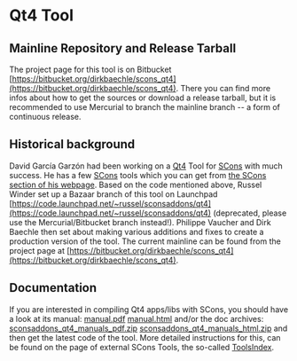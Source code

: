 # Qt4 Tool

## Mainline Repository and Release Tarball

The project page for this tool is on Bitbucket [https://bitbucket.org/dirkbaechle/scons_qt4](https://bitbucket.org/dirkbaechle/scons_qt4).  There you can find more infos about how to get the sources or download a release tarball, but it is recommended to use Mercurial to branch the mainline branch -- a form of continuous release.

## Historical background

David García Garzón had been working on a [Qt4](http://doc.trolltech.com/4.0/) Tool for [SCons](http://www.scons.org) with much success.  He has a few [SCons](http://www.scons.org) tools which you can get from [the SCons section of his webpage](http://canvoki.net/Codders/sconstools.html). Based on the code mentioned above, Russel Winder set up a Bazaar branch of this tool on Launchpad [https://code.launchpad.net/~russel/sconsaddons/qt4](https://code.launchpad.net/~russel/sconsaddons/qt4) (deprecated, please use the Mercurial/Bitbucket branch instead!). Philippe Vaucher and Dirk Baechle then set about making various additions and fixes to create a production version of the tool. The current mainline can be found from the project page at [https://bitbucket.org/dirkbaechle/scons_qt4](https://bitbucket.org/dirkbaechle/scons_qt4).

## Documentation

If you are interested in compiling Qt4 apps/libs with SCons, you should have a look at its manual: [manual.pdf](manual.pdf) [manual.html](manual.html) and/or the doc archives: [sconsaddons_qt4_manuals_pdf.zip](sconsaddons_qt4_manuals_pdf.zip) [sconsaddons_qt4_manuals_html.zip](sconsaddons_qt4_manuals_html.zip) and then get the latest code of the tool. More detailed instructions for this, can be found on the page of external SCons Tools, the so-called [ToolsIndex](ToolsIndex).